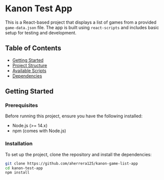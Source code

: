 # Kanon Test App

This is a React-based project that displays a list of games from a provided `game-data.json` file. The app is built using `react-scripts` and includes basic setup for testing and development.

## Table of Contents
- [Getting Started](#getting-started)
- [Project Structure](#project-structure)
- [Available Scripts](#available-scripts)
- [Dependencies](#dependencies)

## Getting Started

### Prerequisites
Before running this project, ensure you have the following installed:
- Node.js (>= 14.x)
- npm (comes with Node.js)

### Installation
To set up the project, clone the repository and install the dependencies:

```bash
git clone https://github.com/aherrera125/kanon-game-list-app
cd kanon-test-app
npm install

